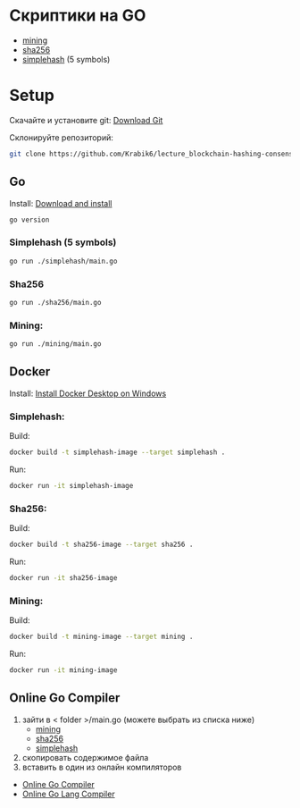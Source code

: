 # Скриптики на GO
- [mining](mining/main.go)
- [sha256](sha256/main.go)
- [simplehash](simplehash/main.go) (5 symbols)

# Setup
Скачайте и установите git: [Download Git](https://github.com/git-guides/install-git#install-git-on-windows)

Cклонируйте репозиторий:
```bash
git clone https://github.com/Krabik6/lecture_blockchain-hashing-consensus.git
```

## Go
Install: [Download and install](https://go.dev/doc/install)
```bash
go version
```
### Simplehash (5 symbols)
```bash
go run ./simplehash/main.go
```
### Sha256
```bash
go run ./sha256/main.go
```
### Mining:
```bash
go run ./mining/main.go
```


## Docker

Install: [Install Docker Desktop on Windows](https://docs.docker.com/desktop/install/windows-install/)

### Simplehash:

Build:
```bash
docker build -t simplehash-image --target simplehash .
```

Run:
```bash
docker run -it simplehash-image
```

### Sha256:

Build:
```bash
docker build -t sha256-image --target sha256 .
```

Run:
```bash
docker run -it sha256-image
```

### Mining:

Build:
```bash
docker build -t mining-image --target mining .
```

Run:
```bash
docker run -it mining-image
```

## Online Go Compiler
1. зайти в < folder >/main.go (можете выбрать из списка ниже)
    - [mining](mining/main.go)
    - [sha256](sha256/main.go)
    - [simplehash](simplehash/main.go)
2. скопировать содержимое файла
3. вставить в один из онлайн компиляторов
- [Online Go Compiler](https://www.programiz.com/golang/online-compiler/)
- [Online Go Lang Compiler](https://www.onlinegdb.com/online_go_compiler)